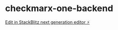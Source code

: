 # checkmarx-one-backend

[Edit in StackBlitz next generation editor ⚡️](https://stackblitz.com/~/github.com/n8life/checkmarx-one-backend)